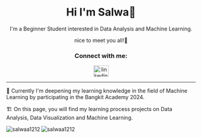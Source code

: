 <h1 align="center" class="heading-element" dir="auto">Hi I'm Salwa🌷</h1>

<p align="center">I'm a Beginner Student interested in Data Analysis and Machine Learning.</p>
<p align="center">nice to meet you all!👋</p>

<h3 align="center"><strong>Connect with me:</strong></h3>

<div align="center">
  <a href="https://www.linkedin.com/in/salwamadihah/" rel="nofollow">
    <img src="https://raw.githubusercontent.com/rahuldkjain/github-profile-readme-generator/master/src/images/icons/Social/linked-in-alt.svg" alt="linkedin.com/in/salwamadihah/" height="30" width="40" style="max-width: 100%;">
  </a>
</div>

---
🌱 Currently I'm deepening my learning knowledge in the field of Machine Learning by participating in the Bangkit Academy 2024.

🏗️ On this page, you will find my learning process projects on Data Analysis, Data Visualization and Machine Learning.

<p><img align="left" src="https://github-readme-stats.vercel.app/api/top-langs?username=salwaa1212&show_icons=true&locale=en&layout=compact" alt="salwaa1212" /></p>
<p>&nbsp;<img align="left" src="https://github-readme-stats.vercel.app/api?username=salwaa1212&show_icons=true&locale=en" alt="salwaa1212" /></p>
